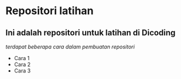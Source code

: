 Repositori latihan
==
Ini adalah repositori untuk latihan di Dicoding
--
*terdapat beberapa cara dalam pembuatan repositori*
- Cara 1
- Cara 2
- Cara 3

